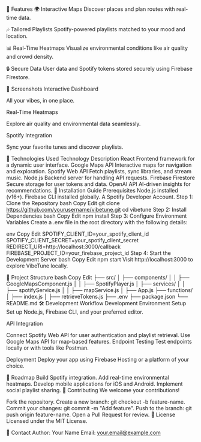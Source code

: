 🚀 Features
🌍 Interactive Maps
Discover places and plan routes with real-time data.

🎶 Tailored Playlists
Spotify-powered playlists matched to your mood and location.

📊 Real-Time Heatmaps
Visualize environmental conditions like air quality and crowd density.

🔒 Secure Data
User data and Spotify tokens stored securely using Firebase Firestore.

📸 Screenshots
Interactive Dashboard

All your vibes, in one place.

Real-Time Heatmaps

Explore air quality and environmental data seamlessly.

Spotify Integration

Sync your favorite tunes and discover playlists.

🔧 Technologies Used
Technology	Description
React	Frontend framework for a dynamic user interface.
Google Maps API	Interactive maps for navigation and exploration.
Spotify Web API	Fetch playlists, sync libraries, and stream music.
Node.js	Backend server for handling API requests.
Firebase Firestore	Secure storage for user tokens and data.
OpenAI API	AI-driven insights for recommendations.
📜 Installation Guide
Prerequisites
Node.js installed (v16+).
Firebase CLI installed globally.
A Spotify Developer Account.
Step 1: Clone the Repository
bash
Copy
Edit
git clone https://github.com/yourusername/vibetune.git
cd vibetune
Step 2: Install Dependencies
bash
Copy
Edit
npm install
Step 3: Configure Environment Variables
Create a .env file in the root directory with the following details:

env
Copy
Edit
SPOTIFY_CLIENT_ID=your_spotify_client_id
SPOTIFY_CLIENT_SECRET=your_spotify_client_secret
REDIRECT_URI=http://localhost:3000/callback
FIREBASE_PROJECT_ID=your_firebase_project_id
Step 4: Start the Development Server
bash
Copy
Edit
npm start
Visit http://localhost:3000 to explore VibeTune locally.

📂 Project Structure
bash
Copy
Edit
├── src/
│   ├── components/
│   │   ├── GoogleMapsComponent.js
│   │   ├── SpotifyPlayer.js
│   ├── services/
│   │   ├── spotifyService.js
│   │   ├── mapService.js
│   ├── App.js
├── functions/
│   ├── index.js
│   ├── retrieveTokens.js
├── .env
├── package.json
└── README.md
🛠️ Development Workflow
Development Environment Setup
Set up Node.js, Firebase CLI, and your preferred editor.

API Integration

Connect Spotify Web API for user authentication and playlist retrieval.
Use Google Maps API for map-based features.
Endpoint Testing
Test endpoints locally or with tools like Postman.

Deployment
Deploy your app using Firebase Hosting or a platform of your choice.

📅 Roadmap
 Build Spotify integration.
 Add real-time environmental heatmaps.
 Develop mobile applications for iOS and Android.
 Implement social playlist sharing.
🤝 Contributing
We welcome your contributions!

Fork the repository.
Create a new branch: git checkout -b feature-name.
Commit your changes: git commit -m "Add feature".
Push to the branch: git push origin feature-name.
Open a Pull Request for review.
📜 License
Licensed under the MIT License.

📧 Contact
Author: Your Name
Email: your.email@example.com
